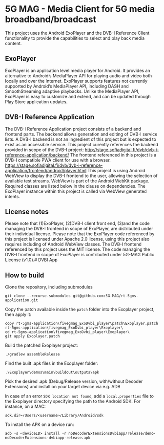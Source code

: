 # 5G MAG - Media Client for 5G media broadband/broadcast

This project uses the Android ExoPlayer and the DVB-I Reference Client functionality to provide the capabilities to select and play
back media content.

## ExoPlayer

ExoPlayer is an application level media player for Android. It provides an
alternative to Android’s MediaPlayer API for playing audio and video both
locally and over the Internet. ExoPlayer supports features not currently
supported by Android’s MediaPlayer API, including DASH and SmoothStreaming
adaptive playbacks. Unlike the MediaPlayer API, ExoPlayer is easy to customize
and extend, and can be updated through Play Store application updates.

## DVB-I Reference Application

The DVB-I Reference Application project consists of a backend and frontend parts.
The backend allows generation and editing of DVB-I service lists.
A DVB-I backend is not an ingredient of this project but is expected to exist as an accessible service.
This project curently references the backend provided in scope of the DVB-I project:
http://stage.sofiadigital.fi/dvb/dvb-i-reference-application/backend/
The frontend referenced in this project is a DVB-I compatible PWA client for use with a browser.
https://stage.sofiadigital.fi/dvb/dvb-i-reference-application/frontend/android/player.html
This project is using Android WebView to display the DVB-I frontend to the user,
allowing the selection of available test streams.
WebView is part of the Android WebKit package. Required classes are listed below in the clause on dependencies.
The ExoPlayer instance within this project is called via WebView generated intents.

## License notes

Please note that (1)ExoPlayer, (2)DVB-I client front end, (3)and the code managing the DVB-I frontend in scope of ExoPlayer, are distributed under their individual license.
Please note that the ExoPlayer code referenced by this project is licensed under Apache 2.0 license,
using this project also requires including of Android WebView classes.
The DVB-I frontend referenced by this project uses the MIT license.
The code managing the DVB-I frontend in scope of ExoPlayer is contributed under 5G-MAG Public License (v1.0).# DVBI App

## How to build

Clone the repository, including submodules

```
git clone --recurse-submodules git@github.com:5G-MAG/rt-5gms-application.git
```

Copy the patch available inside the ```patch``` folder into the Exoplayer project, then apply it:
```
copy rt-5gms-application\fivegmag_ExoDvbi_player\patch\Exoplayer.patch rt-5gms-application\fivegmag_ExoDvbi_player\Exoplayer\
cd rt-5gms-application\fivegmag_ExoDvbi_player\Exoplayer\
git apply Exoplayer.patch
```

Build the patched Exoplayer project:
```
./gradlew assembleRelease
```

Find the built .apk files in the Exoplayer folder:
```
.\Exoplayer\demos\main\buildout\outputs\apk
```

Pick the desired .apk (Debug/Release version, with/without Decoder Extensions) and install on your target device via e.g. ADB

In case of an error ```SDK location not found```, add a ```local.properties``` file to the Exoplayer directory specifying the path to the Android SDK. For instance, on a MAC: 
```
sdk.dir=/Users/<username>/Library/Android/sdk
```

To install the APK on a device run:  
```
adb -s <deviceID> install -r noDecoderExtensionsDvbiapp/release/demo-noDecoderExtensions-dvbiapp-release.apk
```
